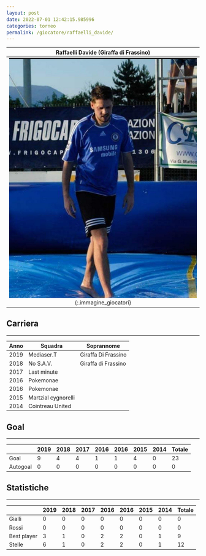 ```yaml
---
layout: post
date: 2022-07-01 12:42:15.985996
categories: torneo
permalink: /giocatore/raffaelli_davide/
---
```

<link rel='stylesheets' href='./../assets/giocatori.css'>

| Raffaelli Davide (Giraffa di Frassino) |
|:-----:|
| ![Immagine mancante]('./../../assets/giocatori/raffaelli_davide.png){:.immagine_giocatori} |


## Carriera
----

|Anno|Squadra|Soprannome|
|:---:|---|---|
|2019|Mediaser.T|Giraffa Di Frassino|
|2018|No S.A.V.|Giraffa di Frassino|
|2017|Last minute||
|2016|Pokemonae||
|2016|Pokemonae||
|2015|Martzial cygnorelli||
|2014|Cointreau United||


## Goal
----

| |2019|2018|2017|2016|2016|2015|2014| Totale |
|---|---|---|---|---|---|---|---|---|
|Goal|9|4|4|1|1|4|0|23|
|Autogoal|0|0|0|0|0|0|0|0|


## Statistiche
----

| |2019|2018|2017|2016|2016|2015|2014| Totale |
|---|---|---|---|---|---|---|---|---|
|Gialli|0|0|0|0|0|0|0|0|
|Rossi|0|0|0|0|0|0|0|0|
|Best player|3|1|0|2|2|0|1|9|
|Stelle|6|1|0|2|2|0|1|12|